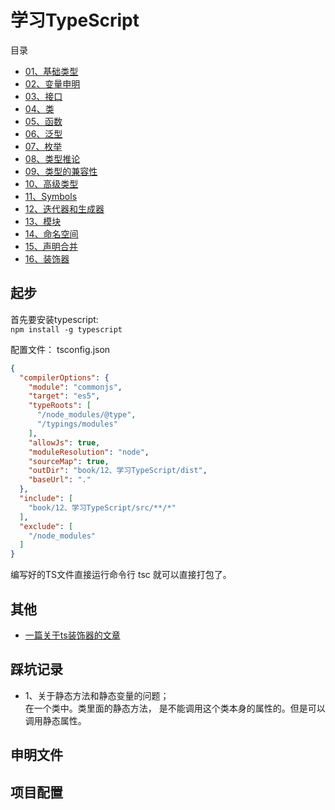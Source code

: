 # 学习TypeScript       

目录
- [01、基础类型](./app/src/01、基础部分/基础部分1-10.md#class01-01)
- [02、变量申明](./app/src/01、基础部分/基础部分1-10.md#class01-02)
- [03、接口](./app/src/01、基础部分/基础部分1-10.md#class01-03)
- [04、类](./app/src/01、基础部分/基础部分1-10.md#class01-04)
- [05、函数](./app/src/01、基础部分/基础部分1-10.md#class01-05)
- [06、泛型](./app/src/01、基础部分/基础部分1-10.md#class01-06)
- [07、枚举](./app/src/01、基础部分/基础部分1-10.md#class01-07)
- [08、类型推论](./app/src/01、基础部分/基础部分1-10.md#class01-08)
- [09、类型的兼容性](./app/src/01、基础部分/基础部分1-10.md#class01-09)
- [10、高级类型](./app/src/01、基础部分/基础部分1-10.md#class01-010)
- [11、Symbols](./app/src/01、基础部分/基础部分11-16.md#class01-11)
- [12、迭代器和生成器](./app/src/01、基础部分/基础部分11-16.md#class01-12)
- [13、模块](./app/src/01、基础部分/基础部分11-16.md#class01-13)
- [14、命名空间](./app/src/01、基础部分/基础部分11-16.md#class01-14)
- [15、声明合并](./app/src/01、基础部分/基础部分11-16.md#class01-15)
- [16、装饰器](./app/src/01、基础部分/基础部分11-16.md#class01-16)


               

## <div id="class00">起步</div>
首先要安装typescript:            
`npm install -g typescript`                 

配置文件： tsconfig.json
```json
{
  "compilerOptions": {
    "module": "commonjs",
    "target": "es5",
    "typeRoots": [
      "/node_modules/@type",
      "/typings/modules"
    ],
    "allowJs": true,
    "moduleResolution": "node",
    "sourceMap": true,
    "outDir": "book/12、学习TypeScript/dist",
    "baseUrl": "."
  },
  "include": [
    "book/12、学习TypeScript/src/**/*"
  ],
  "exclude": [
    "/node_modules"
  ]
}
```

编写好的TS文件直接运行命令行 tsc 就可以直接打包了。                      




## 其他
- [一篇关于ts装饰器的文章](https://www.cnblogs.com/winfred/p/8216650.html)

## 踩坑记录

- 1、关于静态方法和静态变量的问题；                 
在一个类中。类里面的静态方法， 是不能调用这个类本身的属性的。但是可以调用静态属性。



































## 申明文件


## 项目配置
